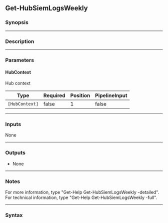 Get-HubSiemLogsWeekly
---------------------

### Synopsis

---

### Description

---

### Parameters
#### **HubContext**
Hub context

|Type          |Required|Position|PipelineInput|
|--------------|--------|--------|-------------|
|`[HubContext]`|false   |1       |false        |

---

### Inputs
None

---

### Outputs
* None

---

### Notes
For more information, type "Get-Help Get-HubSiemLogsWeekly -detailed". For technical information, type "Get-Help Get-HubSiemLogsWeekly -full".

---

### Syntax
```PowerShell
Get-HubSiemLogsWeekly [[-HubContext] <HubContext>] [<CommonParameters>]
```
